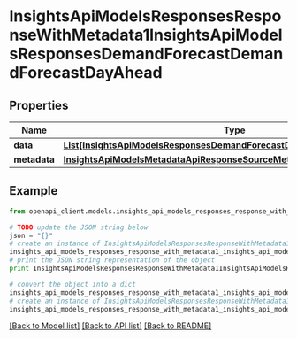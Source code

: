 # InsightsApiModelsResponsesResponseWithMetadata1InsightsApiModelsResponsesDemandForecastDemandForecastDayAhead


## Properties
Name | Type | Description | Notes
------------ | ------------- | ------------- | -------------
**data** | [**List[InsightsApiModelsResponsesDemandForecastDemandForecastDayAhead]**](InsightsApiModelsResponsesDemandForecastDemandForecastDayAhead.md) |  | [optional] 
**metadata** | [**InsightsApiModelsMetadataApiResponseSourceMetadata**](InsightsApiModelsMetadataApiResponseSourceMetadata.md) |  | [optional] 

## Example

```python
from openapi_client.models.insights_api_models_responses_response_with_metadata1_insights_api_models_responses_demand_forecast_demand_forecast_day_ahead import InsightsApiModelsResponsesResponseWithMetadata1InsightsApiModelsResponsesDemandForecastDemandForecastDayAhead

# TODO update the JSON string below
json = "{}"
# create an instance of InsightsApiModelsResponsesResponseWithMetadata1InsightsApiModelsResponsesDemandForecastDemandForecastDayAhead from a JSON string
insights_api_models_responses_response_with_metadata1_insights_api_models_responses_demand_forecast_demand_forecast_day_ahead_instance = InsightsApiModelsResponsesResponseWithMetadata1InsightsApiModelsResponsesDemandForecastDemandForecastDayAhead.from_json(json)
# print the JSON string representation of the object
print InsightsApiModelsResponsesResponseWithMetadata1InsightsApiModelsResponsesDemandForecastDemandForecastDayAhead.to_json()

# convert the object into a dict
insights_api_models_responses_response_with_metadata1_insights_api_models_responses_demand_forecast_demand_forecast_day_ahead_dict = insights_api_models_responses_response_with_metadata1_insights_api_models_responses_demand_forecast_demand_forecast_day_ahead_instance.to_dict()
# create an instance of InsightsApiModelsResponsesResponseWithMetadata1InsightsApiModelsResponsesDemandForecastDemandForecastDayAhead from a dict
insights_api_models_responses_response_with_metadata1_insights_api_models_responses_demand_forecast_demand_forecast_day_ahead_form_dict = insights_api_models_responses_response_with_metadata1_insights_api_models_responses_demand_forecast_demand_forecast_day_ahead.from_dict(insights_api_models_responses_response_with_metadata1_insights_api_models_responses_demand_forecast_demand_forecast_day_ahead_dict)
```
[[Back to Model list]](../README.md#documentation-for-models) [[Back to API list]](../README.md#documentation-for-api-endpoints) [[Back to README]](../README.md)


